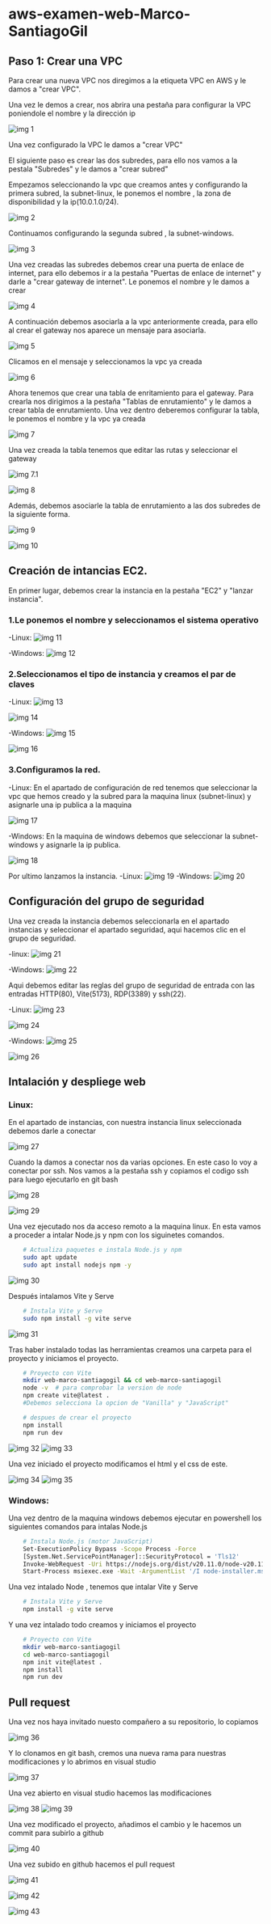 # aws-examen-web-Marco-SantiagoGil

## Paso 1: Crear una VPC

Para crear una nueva VPC nos diregimos a la etiqueta VPC en AWS y le damos a "crear VPC".

Una vez le demos a crear, nos abrira una pestaña para configurar la VPC poniendole el nombre y la dirección ip

![img 1](./images/captura1.jpg)

Una vez configurado la VPC le damos a "crear VPC"

El siguiente paso es crear las dos subredes, para ello nos vamos a la pestala "Subredes" y le damos a "crear subred"

Empezamos seleccionando la vpc que creamos antes y configurando la primera subred, la subnet-linux, le ponemos el nombre , la zona de disponibilidad y la ip(10.0.1.0/24).

![img 2](./images/captura2-subredes.jpg)

Continuamos configurando la segunda subred , la subnet-windows.

![img 3](./images/captura3-subredes.jpg)

Una vez creadas las subredes debemos crear una puerta de enlace de internet, para ello debemos ir a la pestaña "Puertas de enlace de internet" y darle a "crear gateway de internet".
Le ponemos el nombre y le damos a crear

![img 4](./images/captura4-Gateway.jpg)

A continuación debemos asociarla a la vpc anteriormente creada, para ello al crear el gateway nos aparece un mensaje para asociarla.

![img 5](./images/captura5-AsociarVPC.jpg)

Clicamos en el mensaje y seleccionamos la vpc ya creada

![img 6](./images/captura6-AsociarVPC.jpg)

Ahora tenemos que crear una tabla de enritamiento para el gateway.
Para crearla nos dirigimos a la pestaña "Tablas de enrutamiento" y le damos a crear tabla de enrutamiento.
Una vez dentro deberemos configurar la tabla, le ponemos el nombre y la vpc ya creada

![img 7](./images/captura7-TablaEnrutamiento.jpg)

Una vez creada la tabla tenemos que editar las rutas y seleccionar el gateway

![img 7.1](./images/captura7.1-TablaEnrutamiento.png)

![img 8](./images/captura8-tabla-rutas-gateway.jpg)

Además, debemos asociarle la tabla de enrutamiento a las dos subredes de la siguiente forma.

![img 9](./images/captura9-Tablaenrutamiento_linux.jpg)

![img 10](./images/captura10-Tablaenrutamiento2_LINUX.jpg)

## Creación de intancias EC2.

 En primer lugar, debemos crear la instancia en la pestaña "EC2" y "lanzar instancia".
 
### 1.Le ponemos el nombre y seleccionamos el sistema operativo
-Linux:
![img 11](./images/captura11-Instancia_linux.jpg)

-Windows:
![img 12](./images/captura18-Instancia_windows.jpg)
 
### 2.Seleccionamos el tipo de instancia y creamos el par de claves
-Linux:
![img 13](./images/captura12-intancia_linux2.jpg)

![img 14](./images/captura13-claveLinux.jpg)

-Windows:
![img 15](./images/captura20-Instancia_windows2.jpg)

![img 16](./images/captura19-ClaveWindows.jpg)

### 3.Configuramos la red.
-Linux:
En el apartado de configuración de red tenemos que seleccionar la vpc que hemos creado y la subred para la maquina linux (subnet-linux) y asignarle una ip publica a la maquina

![img 17](./images/captura14-InstanciaLinux_confRed.jpg)

-Windows:
En la maquina de windows debemos que seleccionar la subnet-windows y asignarle la ip publica.

![img 18](./images/captura21-InstanciaWindows_confRed.jpg)


Por ultimo lanzamos la instancia.
-Linux:
![img 19](./images/captura14-InstanciaLinux3.jpg)
-Windows:
![img 20](./images/captura22-InstanciaWindows3.jpg)

## Configuración del grupo de seguridad
Una vez creada la instancia debemos seleccionarla en el apartado instancias y seleccionar el apartado seguridad, aqui hacemos clic en el grupo de seguridad.

-linux:
![img 21](./images/captura15-GrupoSeguridad_linux.jpg)

-Windows:
![img 22](./images/captura23-GrupoSeguridad_windows.jpg)

Aqui debemos editar las reglas del grupo de seguridad de entrada con las entradas HTTP(80), Vite(5173), RDP(3389) y ssh(22).

-Linux:
![img 23](./images/captura16-GrupoSeguridad_linux2.jpg)

![img 24](./images/captura17-GrupoSeguridad_linux3.jpg)

-Windows:
![img 25](./images/captura24-GrupoSeguridad_windows2.jpg)

![img 26](./images/captura25-GrupoSeguridad_windows3.jpg)

## Intalación y despliege web

### Linux:
En el apartado de instancias, con nuestra instancia linux seleccionada debemos darle a conectar

![img 27](./images/captura26.1-conexion-ssh-linux.png)

Cuando la damos a conectar nos da varias opciones. En este caso lo voy a conectar por ssh.
Nos vamos a la pestaña ssh y copiamos el codigo ssh para luego ejecutarlo en git bash 

![img 28](./images/captura26-conexion-ssh-linux.png)

![img 29](./images/captura27-conexion-ssh-linux2.png)

Una vez ejecutado nos da acceso remoto a la maquina linux.
En esta vamos a proceder a intalar Node.js y npm con los siguinetes comandos.

```bash
    # Actualiza paquetes e instala Node.js y npm
    sudo apt update
    sudo apt install nodejs npm -y
```

![img 30](./images/captura28-conexion-ssh-linux3.png)

Después intalamos Vite y Serve

```bash
    # Instala Vite y Serve
    sudo npm install -g vite serve
```
![img 31](./images/captura29-conexion-ssh-linux4.png)

Tras haber instalado todas las herramientas creamos una carpeta para el proyecto y iniciamos el proyecto.

```bash 
    # Proyecto con Vite
    mkdir web-marco-santiagogil && cd web-marco-santiagogil
    node -v  # para comprobar la version de node
    npm create vite@latest .
    #Debemos selecciona la opcion de "Vanilla" y "JavaScript"

    # despues de crear el proyecto
    npm install
    npm run dev
```
![img 32](./images/captura30-conexion-ssh-linux6.png)
![img 33](./images/captura30-conexion-ssh-linux5.png)

Una vez iniciado el proyecto modificamos el html y el css de este.

![img 34](./images/captura35-Modificacion-index.png)
![img 35](./images/captura36-Modificacion-css.png)

### Windows: 


Una vez dentro de la maquina windows debemos ejecutar en powershell los siguientes comandos para intalas Node.js

```bash
    # Instala Node.js (motor JavaScript)
    Set-ExecutionPolicy Bypass -Scope Process -Force
    [System.Net.ServicePointManager]::SecurityProtocol = 'Tls12'
    Invoke-WebRequest -Uri https://nodejs.org/dist/v20.11.0/node-v20.11.0-x64.msi -OutFile node-installer.ms
    Start-Process msiexec.exe -Wait -ArgumentList '/I node-installer.msi /quiet
```
Una vez intalado Node , tenemos que intalar Vite y Serve
```bash
    # Instala Vite y Serve
    npm install -g vite serve
```

Y una vez intalado todo creamos y iniciamos el proyecto

```bash
    # Proyecto con Vite
    mkdir web-marco-santiagogil
    cd web-marco-santiagogil
    npm init vite@latest .
    npm install
    npm run dev
```

## Pull request
Una vez nos haya invitado nuesto compañero a su repositorio, lo copiamos

![img 36](./images/captura37-PR.png)

Y lo clonamos en git bash, cremos una nueva rama para nuestras modificaciones y lo abrimos en visual studio

![img 37](./images/captura38-PR_2.png)

Una vez abierto en visual studio hacemos las modificaciones 

![img 38](./images/captura39-PR_3.png)
![img 39](./images/captura40-PR_4.png)

Una vez modificado el proyecto, añadimos el cambio y le hacemos un commit para subirlo a github

![img 40](./images/captura41-PR_5.png)

Una vez subido en github hacemos el pull request 

![img 41](./images/captura42-PR_6.png)

![img 42](./images/captura43-PR_7.png)

![img 43](./images/captura44-PR_8.png)